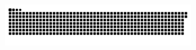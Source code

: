 <picture>
  <source media="(prefers-color-scheme: dark)" srcset="https://raw.githubusercontent.com/MarineHakobyan/MarineHakobyan/707c381cc84ce6e80621ee74a4ae9b946f059fc6/github-contribution-grid-snake-dark.svg" />
  <source media="(prefers-color-scheme: light)" srcset="https://raw.githubusercontent.com/MarineHakobyan/MarineHakobyan/707c381cc84ce6e80621ee74a4ae9b946f059fc6/github-contribution-grid-snake.svg" />
  <img alt="github-snake" src="https://raw.githubusercontent.com/MarineHakobyan/MarineHakobyan/707c381cc84ce6e80621ee74a4ae9b946f059fc6/github-contribution-grid-snake-dark.svg" />
</picture>
